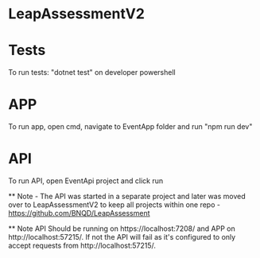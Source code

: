 # LeapAssessmentV2

# Tests
To run tests: "dotnet test" on developer powershell

# APP
To run app, open cmd, navigate to EventApp folder and run "npm run dev"

# API
To run API, open EventApi project and click run

** Note - The API was started in a separate project and later was moved over to LeapAssessmentV2 to keep all projects within one repo - https://github.com/BNQD/LeapAssessment

** Note API Should be running on https://localhost:7208/ and APP on http://localhost:57215/. If not the API will fail as it's configured to only accept requests from http://localhost:57215/.
